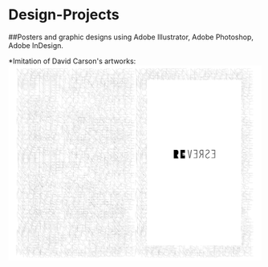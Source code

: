 # Design-Projects
##Posters and graphic designs using Adobe Illustrator, Adobe Photoshop, Adobe InDesign.


*Imitation of David Carson's artworks: 
![Book Cover](https://github.com/hungling0817/Design-Projects/blob/640ad7b9ef96c93abab6f54c7849801328300170/book%20cover.jpg "Book Cover")
